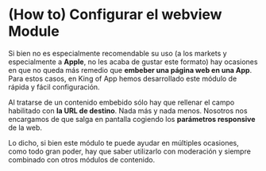 # **(How to) Configurar el webview Module**

Si bien no es especialmente recomendable su uso (a los markets y especialmente a **Apple**, no les acaba de gustar este formato) hay ocasiones en que no queda más remedio que **embeber una página web en una App**. Para estos casos, en King of App hemos desarrollado este módulo de rápida y fácil configuración.

Al tratarse de un contenido embebido sólo hay que rellenar el campo habilitado con **la URL de destino**. Nada más y nada menos. Nosotros nos encargamos de que salga en pantalla cogiendo los **parámetros responsive** de la web.

Lo dicho, si bien este módulo te puede ayudar en múltiples ocasiones, como todo gran poder, hay que saber utilizarlo con moderación y siempre combinado con otros módulos de contenido.
